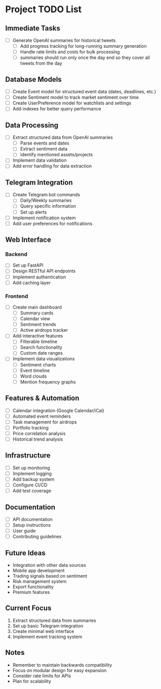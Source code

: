 # Project TODO List

## Immediate Tasks
- [ ] Generate OpenAI summaries for historical tweets
  - [ ] Add progress tracking for long-running summary generation
  - [ ] Handle rate limits and costs for bulk processing
  - [ ] summaries should run only once the day end so they cover all tweets from the day

## Database Models
- [ ] Create Event model for structured event data (dates, deadlines, etc.)
- [ ] Create Sentiment model to track market sentiment over time
- [ ] Create UserPreference model for watchlists and settings
- [ ] Add indexes for better query performance

## Data Processing
- [ ] Extract structured data from OpenAI summaries
  - [ ] Parse events and dates
  - [ ] Extract sentiment data
  - [ ] Identify mentioned assets/projects
- [ ] Implement data validation
- [ ] Add error handling for data extraction

## Telegram Integration
- [ ] Create Telegram bot commands
  - [ ] Daily/Weekly summaries
  - [ ] Query specific information
  - [ ] Set up alerts
- [ ] Implement notification system
- [ ] Add user preferences for notifications

## Web Interface
### Backend
- [ ] Set up FastAPI
- [ ] Design RESTful API endpoints
- [ ] Implement authentication
- [ ] Add caching layer

### Frontend
- [ ] Create main dashboard
  - [ ] Summary cards
  - [ ] Calendar view
  - [ ] Sentiment trends
  - [ ] Active airdrops tracker
- [ ] Add interactive features
  - [ ] Filterable timeline
  - [ ] Search functionality
  - [ ] Custom date ranges
- [ ] Implement data visualizations
  - [ ] Sentiment charts
  - [ ] Event timeline
  - [ ] Word clouds
  - [ ] Mention frequency graphs

## Features & Automation
- [ ] Calendar integration (Google Calendar/iCal)
- [ ] Automated event reminders
- [ ] Task management for airdrops
- [ ] Portfolio tracking
- [ ] Price correlation analysis
- [ ] Historical trend analysis

## Infrastructure
- [ ] Set up monitoring
- [ ] Implement logging
- [ ] Add backup system
- [ ] Configure CI/CD
- [ ] Add test coverage

## Documentation
- [ ] API documentation
- [ ] Setup instructions
- [ ] User guide
- [ ] Contributing guidelines

## Future Ideas
- Integration with other data sources
- Mobile app development
- Trading signals based on sentiment
- Risk management system
- Export functionality
- Premium features

## Current Focus
1. Extract structured data from summaries
2. Set up basic Telegram integration
3. Create minimal web interface
4. Implement event tracking system

## Notes
- Remember to maintain backwards compatibility
- Focus on modular design for easy expansion
- Consider rate limits for APIs
- Plan for scalability